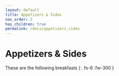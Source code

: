 ```yaml
---
layout: default
title: Appetizers & Sides
nav_order: 2
has_children: true
permalink: /docs/appetizers_sides
---
```


# Appetizers & Sides

These are the following breakfasts
{: .fs-6 .fw-300 }

